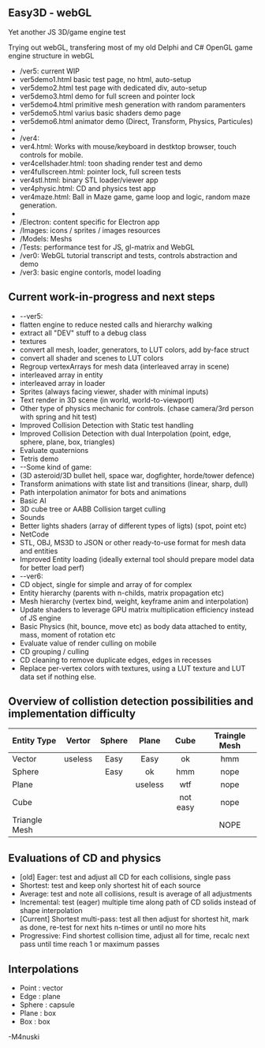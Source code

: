 Easy3D - webGL
----------
Yet another JS 3D/game engine test

Trying out webGL, transfering most of my old Delphi and C# OpenGL game engine structure in webGL

* /ver5: current WIP
* ver5demo1.html basic test page, no html, auto-setup
* ver5demo2.html test page with dedicated div, auto-setup
* ver5demo3.html demo for full screen and pointer lock
* ver5demo4.html primitive mesh generation with random paramenters
* ver5demo5.html varius basic shaders demo page
* ver5demo6.html animator demo (Direct, Transform, Physics, Particules)
* 
* /ver4: 
* ver4.html: Works with mouse/keyboard in destktop browser, touch controls for mobile.
* ver4cellshader.html: toon shading render test and demo
* ver4fullscreen.html: pointer lock, full screen tests
* ver4stl.html: binary STL loader/viewer app 
* ver4physic.html: CD and physics test app
* ver4maze.html: Ball in Maze game, game loop and logic, random maze generation.
* 
* /Electron: content specific for Electron app
* /Images: icons / sprites / images resources
* /Models: Meshs
* /Tests: performance test for JS, gl-matrix and WebGL
* /ver0: WebGL tutorial transcript and tests, controls abstraction and demo
* /ver3: basic engine contorls, model loading

Current work-in-progress and next steps
----------
* --ver5:
* flatten engine to reduce nested calls and hierarchy walking
* extract all "DEV" stuff to a debug class
* textures
* convert all mesh, loader, generators, to LUT colors, add by-face struct
* convert all shader and scenes to LUT colors
* Regroup vertexArrays for mesh data (interleaved array in scene)
* interleaved array in entity
* interleaved array in loader
* Sprites (always facing viewer, shader with minimal inputs)
* Text render in 3D scene (in world, world-to-viewport)
* Other type of physics mechanic for controls. (chase camera/3rd person with spring and hit test)
* Improved Collision Detection with Static test handling
* Improved Collision Detection with dual Interpolation (point, edge, sphere, plane, box, triangles)
* Evaluate quaternions
* Tetris demo
* --Some kind of game:
* (3D asteroid/3D bullet hell, space war, dogfighter, horde/tower defence)
* Transform animations with state list and transitions (linear, sharp, dull)
* Path interpolation animator for bots and animations
* Basic AI
* 3D cube tree or AABB Collision target culling
* Sounds
* Better lights shaders (array of different types of ligts) (spot, point etc)
* NetCode
* STL, OBJ, MS3D to JSON or other ready-to-use format for mesh data and entities
* Improved Entity loading (ideally external tool should prepare model data for better load perf)
* --ver6:
* CD object, single for simple and array of for complex
* Entity hierarchy (parents with n-childs, matrix propagation etc)
* Mesh hierarchy (vertex bind, weight, keyframe anim and interpolation)
* Update shaders to leverage GPU matrix multiplication efficiency instead of JS engine
* Basic Physics (hit, bounce, move etc) as body data attached to entity, mass, moment of rotation etc
* Evaluate value of render culling on mobile
* CD grouping / culling
* CD cleaning to remove duplicate edges, edges in recesses
* Replace per-vertex colors with textures, using a LUT texture and LUT data set if nothing else.


Overview of collistion detection possibilities and implementation difficulty
-----------

| Entity Type   | Vertor  | Sphere | Plane | Cube | Traingle Mesh |
|:------------- |:-------:|:------:|:-----:|:----:|:-------------:|
| Vector        | useless |  Easy  | Easy  |  ok  |  hmm |
| Sphere        |         |  Easy  |  ok   |  hmm | nope |
| Plane         |         |        |  useless | wtf | nope |
| Cube          |         |        |       | not easy | nope |
| Triangle Mesh |         |        |       |       | NOPE |

Evaluations of CD and physics
-----------
* [old] Eager: test and adjust all CD for each collisions, single pass
* Shortest: test and keep only shortest hit of each source
* Average: test and note all collisions, result is average of all adjustments
* Incremental: test (eager) multiple time along path of CD solids instead of shape interpolation
* [Current] Shortest multi-pass: test all then adjust for shortest hit, mark as done, re-test for next hits n-times or until no more hits
* Progressive: Find shortest collision time, adjust all for time, recalc next pass until time reach 1 or maximum passes

Interpolations
-----------
* Point : vector
* Edge : plane
* Sphere : capsule
* Plane : box
* Box : box

-M4nuski
